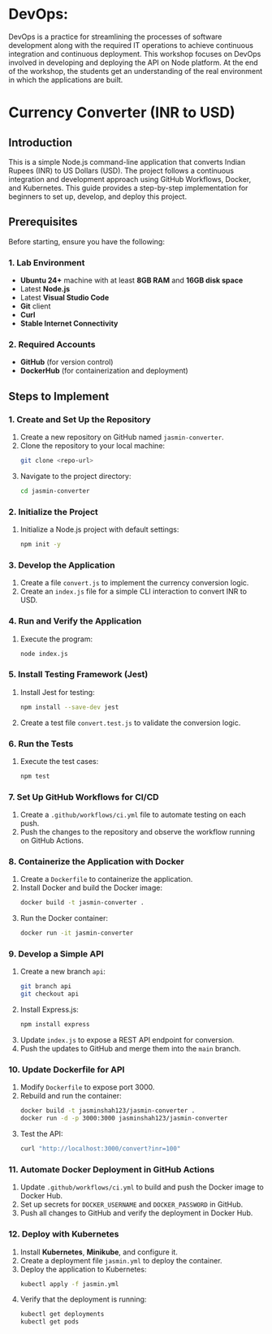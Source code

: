 # DevOps:
DevOps is a practice for streamlining the processes of software development along
with the required IT operations to achieve continuous integration and continuous deployment. This
workshop focuses on DevOps involved in developing and deploying the API on Node platform. At
the end of the workshop, the students get an understanding of the real environment in which the
applications are built.

# Currency Converter (INR to USD)

## Introduction
This is a simple Node.js command-line application that converts Indian Rupees (INR) to US Dollars (USD). The project follows a continuous integration and development approach using GitHub Workflows, Docker, and Kubernetes. This guide provides a step-by-step implementation for beginners to set up, develop, and deploy this project.

## Prerequisites
Before starting, ensure you have the following:

### 1. Lab Environment
- **Ubuntu 24+** machine with at least **8GB RAM** and **16GB disk space**
- Latest **Node.js**
- Latest **Visual Studio Code**
- **Git** client
- **Curl**
- **Stable Internet Connectivity**

### 2. Required Accounts
- **GitHub** (for version control)
- **DockerHub** (for containerization and deployment)

## Steps to Implement

### 1. Create and Set Up the Repository
1. Create a new repository on GitHub named `jasmin-converter`.
2. Clone the repository to your local machine:
   ```sh
   git clone <repo-url>
   ```
3. Navigate to the project directory:
   ```sh
   cd jasmin-converter
   ```

### 2. Initialize the Project
1. Initialize a Node.js project with default settings:
   ```sh
   npm init -y
   ```

### 3. Develop the Application
1. Create a file `convert.js` to implement the currency conversion logic.
2. Create an `index.js` file for a simple CLI interaction to convert INR to USD.

### 4. Run and Verify the Application
1. Execute the program:
   ```sh
   node index.js
   ```

### 5. Install Testing Framework (Jest)
1. Install Jest for testing:
   ```sh
   npm install --save-dev jest
   ```
2. Create a test file `convert.test.js` to validate the conversion logic.

### 6. Run the Tests
1. Execute the test cases:
   ```sh
   npm test
   ```

### 7. Set Up GitHub Workflows for CI/CD
1. Create a `.github/workflows/ci.yml` file to automate testing on each push.
2. Push the changes to the repository and observe the workflow running on GitHub Actions.

### 8. Containerize the Application with Docker
1. Create a `Dockerfile` to containerize the application.
2. Install Docker and build the Docker image:
   ```sh
   docker build -t jasmin-converter .
   ```
3. Run the Docker container:
   ```sh
   docker run -it jasmin-converter
   ```

### 9. Develop a Simple API
1. Create a new branch `api`:
   ```sh
   git branch api
   git checkout api
   ```
2. Install Express.js:
   ```sh
   npm install express
   ```
3. Update `index.js` to expose a REST API endpoint for conversion.
4. Push the updates to GitHub and merge them into the `main` branch.

### 10. Update Dockerfile for API
1. Modify `Dockerfile` to expose port 3000.
2. Rebuild and run the container:
   ```sh
   docker build -t jasminshah123/jasmin-converter .
   docker run -d -p 3000:3000 jasminshah123/jasmin-converter
   ```
3. Test the API:
   ```sh
   curl "http://localhost:3000/convert?inr=100"
   ```

### 11. Automate Docker Deployment in GitHub Actions
1. Update `.github/workflows/ci.yml` to build and push the Docker image to Docker Hub.
2. Set up secrets for `DOCKER_USERNAME` and `DOCKER_PASSWORD` in GitHub.
3. Push all changes to GitHub and verify the deployment in Docker Hub.

### 12. Deploy with Kubernetes
1. Install **Kubernetes**, **Minikube**, and configure it.
2. Create a deployment file `jasmin.yml` to deploy the container.
3. Deploy the application to Kubernetes:
   ```sh
   kubectl apply -f jasmin.yml
   ```
4. Verify that the deployment is running:
   ```sh
   kubectl get deployments
   kubectl get pods
   ```



